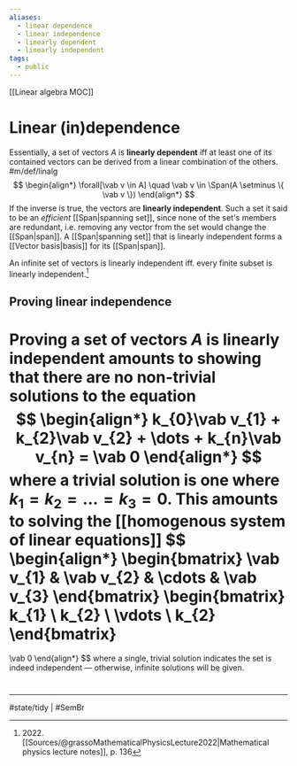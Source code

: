 ```yaml
---
aliases:
  - linear dependence
  - linear independence
  - linearly dependent
  - linearly independent
tags:
  - public
---
```

[[Linear algebra MOC]]
# Linear (in)dependence
Essentially, a set of vectors $A$ is **linearly dependent** 
iff at least one of its contained vectors
can be derived from a linear combination of the others. #m/def/linalg 
$$
\begin{align*}
\forall[\vab v \in A] \quad \vab v \in \Span(A \setminus \{ \vab v \})
\end{align*}
$$
If the inverse is true,
the vectors are **linearly independent**.
Such a set it said to be an _efficient_ [[Span|spanning set]],
since none of the set's members are redundant,
i.e. removing any vector from the set would change the [[Span|span]].
A [[Span|spanning set]] that is linearly independent forms a [[Vector basis|basis]] for its [[Span|span]].

An infinite set of vectors is linearly independent iff. every finite subset is linearly independent.[^2022]

[^2022]: 2022\. [[Sources/@grassoMathematicalPhysicsLecture2022|Mathematical physics lecture notes]], p. 136

## Proving linear independence
Proving a set of vectors $A$ is linearly independent amounts to showing that there are no non-trivial solutions to the equation
$$
\begin{align*}
k_{0}\vab v_{1} + k_{2}\vab v_{2} + \dots + k_{n}\vab v_{n} = \vab 0
\end{align*}
$$
where a trivial solution is one where $k_{1} = k_{2} = \dots = k_{3} = 0$.
This amounts to solving the [[homogenous system of linear equations]]
$$
\begin{align*}
\begin{bmatrix}
\vab v_{1} & \vab v_{2} & \cdots & \vab v_{3}
\end{bmatrix}
\begin{bmatrix}
k_{1} \\
k_{2} \\
\vdots \\
k_{2}
\end{bmatrix}
=
\vab 0
\end{align*}
$$
where a single, trivial solution indicates the set is indeed independent —
otherwise, infinite solutions will be given.



#
---
#state/tidy | #SemBr

